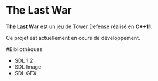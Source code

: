 # The Last War

__The Last War__ est un jeu de Tower Defense réalisé en __C++11__.

Ce projet est actuellement en cours de développement.

#Bibliothèques
- SDL 1.2
- SDL Image
- SDL GFX
